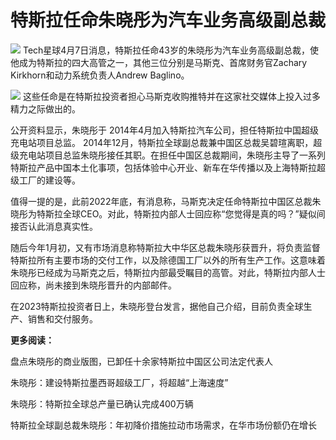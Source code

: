 # 特斯拉任命朱晓彤为汽车业务高级副总裁

![](https://inews.gtimg.com/news_bt/O4B6Ms3jM_Qn0_QQlGShM7qFEgFAUHJ62MlaXY2Nk-0zQAA/1000)
Tech星球4月7日消息，特斯拉任命43岁的朱晓彤为汽车业务高级副总裁，使他成为特斯拉的四大高管之一，其他三位分别是马斯克、首席财务官Zachary
Kirkhorn和动力系统负责人Andrew Baglino。

![](https://inews.gtimg.com/news_bt/OdWuOYDMNnrR5xoYx8-MrmBwMrUqe42_XjHgfQ9yu_rpUAA/1000)
这些任命是在特斯拉投资者担心马斯克收购推特并在这家社交媒体上投入过多精力之际做出的。

公开资料显示，朱晓彤于 2014年4月加入特斯拉汽车公司，担任特斯拉中国超级充电站项目总监。
2014年12月，特斯拉全球副总裁兼中国区总裁吴碧瑄离职，超级充电站项目总监朱晓彤接任其职。在担任中国区总裁期间，朱晓彤主导了一系列特斯拉产品中国本土化事项，包括体验中心开业、新车在华传播以及上海特斯拉超级工厂的建设等。

值得一提的是，此前2022年底，有消息称，马斯克决定任命特斯拉中国区总裁朱晓彤为特斯拉全球CEO。对此，特斯拉内部人士回应称“您觉得是真的吗？”疑似间接否认此消息真实性。

随后今年1月初，又有市场消息称特斯拉大中华区总裁朱晓彤获晋升，将负责监督特斯拉所有主要市场的交付工作，以及除德国工厂以外的所有生产工作。这意味着朱晓彤已经成为马斯克之后，特斯拉内部最受瞩目的高管。对此，特斯拉内部人士回应称，尚未接到朱晓彤晋升的内部邮件。

在2023特斯拉投资者日上，朱晓彤登台发言，据他自己介绍，目前负责全球生产、销售和交付服务。

**更多阅读：**

盘点朱晓彤的商业版图，已卸任十余家特斯拉中国区公司法定代表人

朱晓彤：建设特斯拉墨西哥超级工厂，将超越“上海速度”

朱晓彤：特斯拉全球总产量已确认完成400万辆

特斯拉全球副总裁朱晓彤：年初降价措施拉动市场需求，在华市场份额仍在增长

